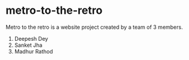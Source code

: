 # metro-to-the-retro
Metro to the retro is a website project created by a team of 3 members.
1. Deepesh Dey
2. Sanket Jha
3. Madhur Rathod
